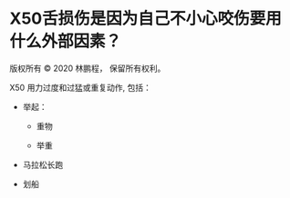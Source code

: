 # X50舌损伤是因为自己不小心咬伤要用什么外部因素？

版权所有 © 2020 林鹏程， 保留所有权利。

X50 用力过度和过猛或重复动作, 包括：

- 举起：

  - 重物
  
  - 举重
  
- 马拉松长跑

- 划船 
